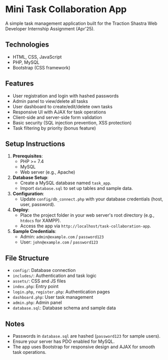# Mini Task Collaboration App

A simple task management application built for the Traction Shastra Web Developer Internship Assignment (Apr'25).

## Technologies
- HTML, CSS, JavaScript
- PHP, MySQL
- Bootstrap (CSS framework)

## Features
- User registration and login with hashed passwords
- Admin panel to view/delete all tasks
- User dashboard to create/edit/delete own tasks
- Responsive UI with AJAX for task operations
- Client-side and server-side form validation
- Basic security (SQL injection prevention, XSS protection)
- Task filtering by priority (bonus feature)

## Setup Instructions
1. **Prerequisites**:
   - PHP >= 7.4
   - MySQL
   - Web server (e.g., Apache)
2. **Database Setup**:
   - Create a MySQL database named `task_app`.
   - Import `database.sql` to set up tables and sample data.
3. **Configuration**:
   - Update `config/db_connect.php` with your database credentials (host, user, password).
4. **Deploy**:
   - Place the project folder in your web server's root directory (e.g., `htdocs` for XAMPP).
   - Access the app via `http://localhost/task-collaboration-app`.
5. **Sample Credentials**:
   - Admin: `admin@example.com` / `password123`
   - User: `john@example.com` / `password123`

## File Structure
- `config/`: Database connection
- `includes/`: Authentication and task logic
- `assets/`: CSS and JS files
- `index.php`: Entry point
- `login.php`, `register.php`: Authentication pages
- `dashboard.php`: User task management
- `admin.php`: Admin panel
- `database.sql`: Database schema and sample data

## Notes
- Passwords in `database.sql` are hashed (`password123` for sample users).
- Ensure your server has PDO enabled for MySQL.
- The app uses Bootstrap for responsive design and AJAX for smooth task operations.
